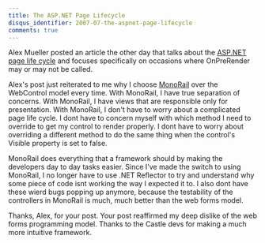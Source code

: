 ```yaml
---
title: The ASP.NET Page Lifecycle
disqus_identifier: 2007-07-the-aspnet-page-lifecycle
comments: true
---
```


Alex Mueller posted an article the other day that talks about the [ASP.NET page life cycle][1] and focuses specifically on occasions where OnPreRender may or may not be called.

Alex's post just reiterated to me why I choose [MonoRail][2] over the WebControl model every time. With MonoRail, I have true separation of concerns. With MonoRail, I have views that are responsible only for presentation. With MonoRail, I don't have to worry about a complicated page life cycle. I dont have to concern myself with which method I need to override to get my control to render properly. I dont have to worry about overriding a different method to do the same thing when the control's Visible property is set to false.

MonoRail does everything that a framework should by making the developers day to day tasks easier. Since I've made the switch to using MonoRail, I no longer have to use .NET Reflector to try and understand why some piece of code isnt working the way I expected it to. I also dont have these wierd bugs popping up anymore, because the testability of the controllers in MonoRail is much, much better than the web forms model.

Thanks, Alex, for your post. Your post reaffirmed my deep dislike of the web forms programming model. Thanks to the Castle devs for making a much more intuitive framework.

[1]:http://muellerdesigns.net/DasBlog/PermaLink,guid,112425f6-dfa3-46bf-a995-dd28c7dcbb99.aspx
[2]:http://www.castleproject.org/monorail/index.html
